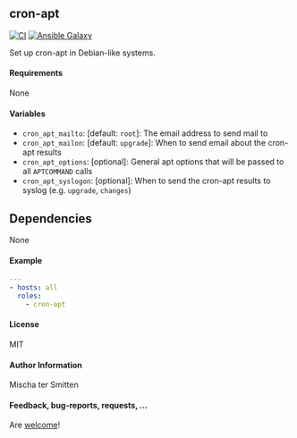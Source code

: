 ## cron-apt

[![CI](https://github.com/Oefenweb/ansible-cron-apt/workflows/CI/badge.svg)](https://github.com/Oefenweb/ansible-cron-apt/actions?query=workflow%3ACI)
[![Ansible Galaxy](http://img.shields.io/badge/ansible--galaxy-cron--apt-blue.svg)](https://galaxy.ansible.com/Oefenweb/cron_apt)

Set up cron-apt in Debian-like systems.

#### Requirements

None

#### Variables

* `cron_apt_mailto`: [default: `root`]: The email address to send mail to
* `cron_apt_mailon`: [default: `upgrade`]: When to send email about the cron-apt results
* `cron_apt_options`: [optional]: General apt options that will be passed to all `APTCOMMAND` calls
* `cron_apt_syslogon`: [optional]: When to send the cron-apt results to syslog (e.g. `upgrade`, `changes`)

## Dependencies

None

#### Example

```yaml
---
- hosts: all
  roles:
    - cron-apt
```

#### License

MIT

#### Author Information

Mischa ter Smitten

#### Feedback, bug-reports, requests, ...

Are [welcome](https://github.com/Oefenweb/ansible-cron-apt/issues)!
